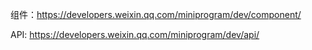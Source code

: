 

组件：https://developers.weixin.qq.com/miniprogram/dev/component/

API: https://developers.weixin.qq.com/miniprogram/dev/api/